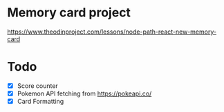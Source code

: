 # Memory card project

https://www.theodinproject.com/lessons/node-path-react-new-memory-card

# Todo
- [x] Score counter
- [x] Pokemon API fetching from https://pokeapi.co/
- [x] Card Formatting